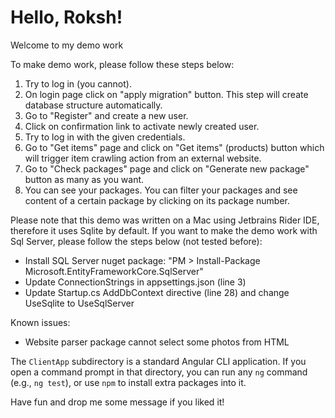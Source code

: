 # Hello, Roksh!

Welcome to my demo work

To make demo work, please follow these steps below:

1.  Try to log in (you cannot).
2.  On login page click on "apply migration" button. This step will create database structure automatically.
3.  Go to "Register" and create a new user.
4.  Click on confirmation link to activate newly created user.
5.  Try to log in with the given credentials.
6.  Go to "Get items" page and click on "Get items" (products) button which will trigger item crawling action from an external website.
7.  Go to "Check packages" page and click on "Generate new package" button as many as you want.
8.  You can see your packages. You can filter your packages and see content of a certain package by clicking on its package number.

Please note that this demo was written on a Mac using Jetbrains Rider IDE, therefore it uses Sqlite by default. If you want to make the demo work with Sql Server, please follow the steps below (not tested before):

*   Install SQL Server nuget package: "PM > Install-Package Microsoft.EntityFrameworkCore.SqlServer"
*   Update ConnectionStrings in appsettings.json (line 3)
*   Update Startup.cs AddDbContext directive (line 28) and change UseSqlite to UseSqlServer

Known issues:

*   Website parser package cannot select some photos from HTML

The `ClientApp` subdirectory is a standard Angular CLI application. If you open a command prompt in that directory, you can run any `ng` command (e.g., `ng test`), or use `npm` to install extra packages into it.

Have fun and drop me some message if you liked it!